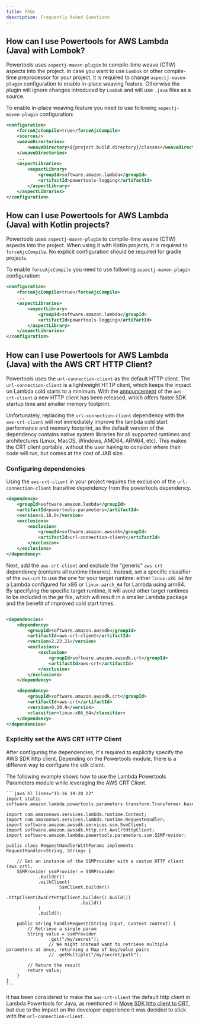 ```yaml
---
title: FAQs
description: Frequently Asked Questions
---
```



## How can I use Powertools for AWS Lambda (Java) with Lombok?

Powertools uses `aspectj-maven-plugin` to compile-time weave (CTW) aspects into the project. In case you want to use `Lombok` or other compile-time preprocessor for your project, it is required to change `aspectj-maven-plugin` configuration to enable in-place weaving feature. Otherwise the plugin will ignore changes introduced by `Lombok` and will use `.java` files as a source. 

To enable in-place weaving feature you need to use following `aspectj-maven-plugin` configuration:

```xml hl_lines="2-6"
<configuration>
    <forceAjcCompile>true</forceAjcCompile> 
    <sources/>
    <weaveDirectories>
        <weaveDirectory>${project.build.directory}/classes</weaveDirectory>
    </weaveDirectories>
    ...
    <aspectLibraries>
        <aspectLibrary>
            <groupId>software.amazon.lambda</groupId>
            <artifactId>powertools-logging</artifactId>
        </aspectLibrary>
    </aspectLibraries>
</configuration>
```

## How can I use Powertools for AWS Lambda (Java) with Kotlin projects?

Powertools uses `aspectj-maven-plugin` to compile-time weave (CTW) aspects into the project. When using it with Kotlin projects, it is required to `forceAjcCompile`. 
No explicit configuration should be required for gradle projects. 

To enable `forceAjcCompile` you need to use following `aspectj-maven-plugin` configuration:

```xml hl_lines="2"
<configuration>
    <forceAjcCompile>true</forceAjcCompile> 
    ...
    <aspectLibraries>
        <aspectLibrary>
            <groupId>software.amazon.lambda</groupId>
            <artifactId>powertools-logging</artifactId>
        </aspectLibrary>
    </aspectLibraries>
</configuration>
```

## How can I use Powertools for AWS Lambda (Java) with the AWS CRT HTTP Client?

Powertools uses the `url-connection-client` as the default HTTP client. The `url-connection-client` is a lightweight HTTP client, which keeps the impact on Lambda cold starts to a minimum. 
With the [announcement](https://aws.amazon.com/blogs/developer/announcing-availability-of-the-aws-crt-http-client-in-the-aws-sdk-for-java-2-x/) of the `aws-crt-client` a new HTTP client has been released, which offers faster SDK startup time and smaller memory footprint. 

Unfortunately, replacing the `url-connection-client` dependency with the `aws-crt-client` will not immediately improve the lambda cold start performance and memory footprint, 
as the default version of the dependency contains native system libraries for all supported runtimes and architectures (Linux, MacOS, Windows, AMD64, ARM64, etc).  This makes the CRT client portable, without the user having to consider _where_ their code will run, but comes at the cost of JAR size.

### Configuring dependencies

Using the `aws-crt-client` in your project requires the exclusion of the `url-connection-client` transitive dependency from the powertools dependency. 

```xml 
<dependency>
    <groupId>software.amazon.lambda</groupId>
    <artifactId>powertools-parameters</artifactId>
    <version>1.18.0</version>
    <exclusions>
        <exclusion>
            <groupId>software.amazon.awssdk</groupId>
            <artifactId>url-connection-client</artifactId>
        </exclusion>
    </exclusions>
</dependency>
```
Next, add the `aws-crt-client` and exclude the "generic" `aws-crt` dependency (contains all runtime libraries). 
Instead, set a specific classifier of the `aws-crt` to use the one for your target runtime: either `linux-x86_64` for a Lambda configured for x86 or `linux-aarch_64` for Lambda using arm64.
By specifying the specific target runtime, it will avoid other target runtimes to be included in the jar file, which will result in a smaller Lambda package and the benefit of improved cold start times.   

```xml

<dependencies>
    <dependency>
        <groupId>software.amazon.awssdk</groupId>
        <artifactId>aws-crt-client</artifactId>
        <version>2.23.21</version>
        <exclusions>
            <exclusion>
                <groupId>software.amazon.awssdk.crt</groupId>
                <artifactId>aws-crt</artifactId>
            </exclusion>
        </exclusions>
    </dependency>

    <dependency>
        <groupId>software.amazon.awssdk.crt</groupId>
        <artifactId>aws-crt</artifactId>
        <version>0.29.9</version>
        <classifier>linux-x86_64</classifier>
    </dependency>
</dependencies>
```

### Explicitly set the AWS CRT HTTP Client
After configuring the dependencies, it's required to explicitly specify the AWS SDK http client. 
Depending on the Powertools module, there is a different way to configure the sdk client.

The following example shows how to use the Lambda Powertools Parameters module while leveraging the AWS CRT Client.   

    ```java hl_lines="11-16 19-20 22"
    import static software.amazon.lambda.powertools.parameters.transform.Transformer.base64;
    
    import com.amazonaws.services.lambda.runtime.Context;
    import com.amazonaws.services.lambda.runtime.RequestHandler;
    import software.amazon.awssdk.services.ssm.SsmClient;
    import software.amazon.awssdk.http.crt.AwsCrtHttpClient;
    import software.amazon.lambda.powertools.parameters.ssm.SSMProvider;

    public class RequestHandlerWithParams implements RequestHandler<String, String> {
    
        // Get an instance of the SSMProvider with a custom HTTP client (aws crt).
        SSMProvider ssmProvider = SSMProvider
                .builder()
                .withClient(
                        SsmClient.builder()
                                .httpClient(AwsCrtHttpClient.builder().build())
                                .build()
                )
                .build();
    
        public String handleRequest(String input, Context context) {
            // Retrieve a single param
            String value = ssmProvider
                    .get("/my/secret");
                    // We might instead want to retrieve multiple parameters at once, returning a Map of key/value pairs
                    // .getMultiple("/my/secret/path");

            // Return the result
            return value;
        }
    }
    ```
It has been considered to make the `aws-crt-client` the default http client in Lambda Powertools for Java, as mentioned in [Move SDK http client to CRT](https://github.com/aws-powertools/powertools-lambda-java/issues/1092), 
but due to the impact on the developer experience it was decided to stick with the `url-connection-client`. 